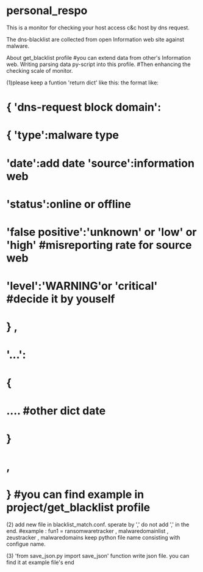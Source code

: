 # personal_respo
This is a monitor for checking your host access c&c host by dns request.

The dns-blacklist are collected from open Information web site against malware.

About get_blacklist profile 
#you can extend data from other's Information web. Writing parsing data py-script into this profile.
#Then enhancing the checking scale of monitor. 

(1)please keep a funtion 'return dict' like this: 
   the format like: 
#                    { 'dns-request block domain':
#                              { 'type':malware type 
#                                'date':add date 'source':information web 
#                                'status':online or offline 
#                                'false positive':'unknown' or 'low' or 'high' #misreporting rate for source web 
#                                'level':'WARNING'or 'critical' #decide it by youself 
#                                } , 
#                    '...':
#                              {
#                              .... #other dict date 
#                              }
#                    , 
#                    } #you can find example in project/get_blacklist profile

(2) add new file in blacklist_match.conf. sperate by ',' do not add ',' in the end. 
#example : 
fun1 = ransomwaretracker , malwaredomainlist , zeustracker , malwaredomains keep python file name consisting with configue name.

(3) 'from save_json.py import save_json' function write json file. you can find it at example file's end
